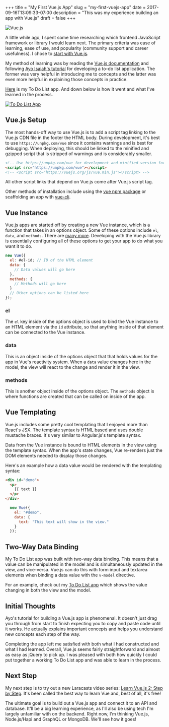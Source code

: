 +++
title = "My First Vue.js App"
slug = "my-first-vuejs-app"
date = 2017-09-16T13:09:33-07:00
description = "This was my experience building an app with Vue.js"
draft = false
+++

![Vue.js](images/blog/vuejs-logo.png)

A little while ago, I spent some time researching which frontend JavaScript framework or library I would learn next. The primary criteria was ease of learning, ease of use, and popularity (community support and career usefulness). I chose to [start with Vue.js](/blog/starting-with-vuejs).

My method of learning was by reading the [Vue.js documentation](https://vuejs.org/) and following [Ayo Isaiah's tutorial](https://ayoisaiah.com/vuejs-todolist-app/) for developing a to-do list application. The former was very helpful in introducing me to concepts and the latter was even more helpful in explaining those concepts in practice.

[Here](/to-do-list) is my To Do List app. And down below is how it went and what I've learned in the process.

[![To Do List App](to-do-list/images/to-do-list-screenshot.jpg)](/to-do-list)

## Vue.js Setup
The most hands-off way to use Vue.js is to add a script tag linking to the Vue.js CDN file in the footer the HTML body. During development, it's best to use `https://unpkg.com/vue` since it contains warnings and is best for debugging. When deploying, this should be linked to the minified and gzipped script that is stripped of warnings and is considerably smaller.

```html
<!-- Use https://unpkg.com/vue for development and minified version for production -->
<script src="https://unpkg.com/vue"></script>
<!-- <script src="https://vuejs.org/js/vue.min.js"></script> -->
```

All other script links that depend on Vue.js come after Vue.js script tag.

Other methods of installation include using the [vue npm package](https://www.npmjs.com/package/vue) or scaffolding an app with [vue-cli](https://github.com/vuejs/vue-cli).

## Vue Instance
Vue.js apps are started off by creating a new Vue instance, which is a function that takes in an options object. Some of these options include `el`, `data`, and `methods`. There are [many more](https://vuejs.org/v2/api/#Options-Data). Developing with the Vue.js library is essentially configuring all of these options to get your app to do what you want it to do.

```js
new Vue({
  el: #el-id; // ID of the HTML element
  data: {
    // Data values will go here
  },
  methods: {
    // Methods will go here
  }
  // Other options can be listed here
});
```

### el
The `el` key inside of the options object is used to bind the Vue instance to an HTML element via the `id` attribute, so that anything inside of that element can be connected to the Vue instance.

### data
This is an object inside of the options object that that holds values for the app in Vue's reactivity system. When a `data` value changes here in the model, the view will react to the change and render it in the view.

### methods
This is another object inside of the options object. The `methods` object is where functions are created that can be called on inside of the app.

## Vue Templating
Vue.js includes some pretty cool templating that I enjoyed more than React's JSX. The template syntax is HTML based and uses double mustache braces. It's very similar to Angular.js's template syntax.

Data from the Vue instance is bound to HTML elements in the view using the template syntax. When the app's state changes, Vue re-renders just the DOM elements needed to display those changes.

Here's an example how a data value would be rendered with the templating syntax:

```html
<div id="demo">
  <p>
    {{ text }}
  </p>
</div>
```

```js
  new Vue({
    el: "#demo",
    data: {
      text: "This text will show in the view."
    }
  });
```

## Two-Way Data Binding
My To Do List app was built with two-way data binding. This means that a value can be manipulated in the model and is simultaneously updated in the view, and vice-versa. Vue.js can do this with form input and textarea elements when binding a data value with the `v-model` directive.

For an example, check out my [To Do List app](/to-do-list) which shows the value changing in both the view and the model.

## Initial Thoughts
Ayo's tutorial for building a Vue.js app is phenomenal. It doesn't just drag you through from start to finish expecting you to copy and paste code until it works. He actually explains important concepts and helps you understand new concepts each step of the way.

Completing the app left me satisfied with both what I had constructed and what I had learned. Overall, Vue.js seems fairly straightforward and almost as easy as jQuery to pick up. I was pleased with both how quickly I could put together a working To Do List app and was able to learn in the process.

## Next Step
My next step is to try out a new Laracasts video series: [Learn Vue.js 2: Step by Step](https://laracasts.com/series/learn-vue-2-step-by-step). It's been called the best way to learn Vue and, best of all, it's free!

The ultimate goal is to build out a Vue.js app and connect it to an API and database. It'll be a big learning experience, as I'll also be using tech I'm largely unfamiliar with on the backend. Right now, I'm thinking Vue.js, Node.js/Hapi and GraphQL or MongoDB. We'll see how it goes!
